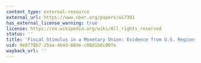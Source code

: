 ```yaml
---
content_type: external-resource
external_url: https://www.nber.org/papers/w17391
has_external_license_warning: true
license: https://en.wikipedia.org/wiki/All_rights_reserved
status: ''
title: 'Fiscal Stimulus in a Monetary Union: Evidence from U.S. Regions." (PDF)'
uid: 9e6778b7-25aa-4b4d-88de-c88d1b0c00fe
wayback_url: ''
---
```

